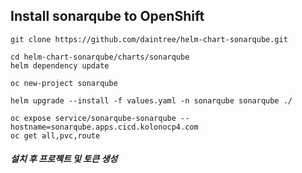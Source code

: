 ## Install sonarqube to OpenShift

```shell
git clone https://github.com/daintree/helm-chart-sonarqube.git

cd helm-chart-sonarqube/charts/sonarqube
helm dependency update

oc new-project sonarqube

helm upgrade --install -f values.yaml -n sonarqube sonarqube ./

oc expose service/sonarqube-sonarqube --hostname=sonarqube.apps.cicd.kolonocp4.com
oc get all,pvc,route

```

##### 설치 후 프로젝트 및 토큰 생성